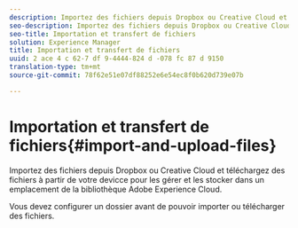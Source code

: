 ```yaml
---
description: Importez des fichiers depuis Dropbox ou Creative Cloud et téléchargez des fichiers à partir de votre devicce pour les gérer et les stocker dans un emplacement de la bibliothèque Adobe Experience Cloud.
seo-description: Importez des fichiers depuis Dropbox ou Creative Cloud et téléchargez des fichiers à partir de votre devicce pour les gérer et les stocker dans un emplacement de la bibliothèque Adobe Experience Cloud.
seo-title: Importation et transfert de fichiers
solution: Experience Manager
title: Importation et transfert de fichiers
uuid: 2 ace 4 c 62-7 df 9-4444-824 d -078 fc 87 d 9150
translation-type: tm+mt
source-git-commit: 78f62e51e07df88252e6e54ec8f0b620d739e07b

---
```



# Importation et transfert de fichiers{#import-and-upload-files}

Importez des fichiers depuis Dropbox ou Creative Cloud et téléchargez des fichiers à partir de votre devicce pour les gérer et les stocker dans un emplacement de la bibliothèque Adobe Experience Cloud.

Vous devez configurer un dossier avant de pouvoir importer ou télécharger des fichiers.
